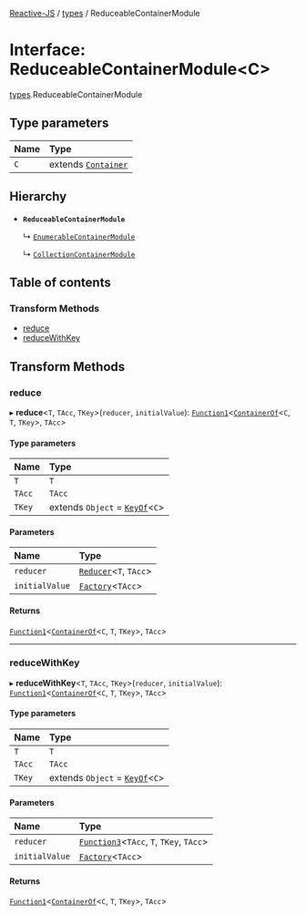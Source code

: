[Reactive-JS](../README.md) / [types](../modules/types.md) / ReduceableContainerModule

# Interface: ReduceableContainerModule<C\>

[types](../modules/types.md).ReduceableContainerModule

## Type parameters

| Name | Type |
| :------ | :------ |
| `C` | extends [`Container`](types.Container.md) |

## Hierarchy

- **`ReduceableContainerModule`**

  ↳ [`EnumerableContainerModule`](types.EnumerableContainerModule.md)

  ↳ [`CollectionContainerModule`](types.CollectionContainerModule.md)

## Table of contents

### Transform Methods

- [reduce](types.ReduceableContainerModule.md#reduce)
- [reduceWithKey](types.ReduceableContainerModule.md#reducewithkey)

## Transform Methods

### reduce

▸ **reduce**<`T`, `TAcc`, `TKey`\>(`reducer`, `initialValue`): [`Function1`](../modules/functions.md#function1)<[`ContainerOf`](../modules/types.md#containerof)<`C`, `T`, `TKey`\>, `TAcc`\>

#### Type parameters

| Name | Type |
| :------ | :------ |
| `T` | `T` |
| `TAcc` | `TAcc` |
| `TKey` | extends `Object` = [`KeyOf`](../modules/types.md#keyof)<`C`\> |

#### Parameters

| Name | Type |
| :------ | :------ |
| `reducer` | [`Reducer`](../modules/functions.md#reducer)<`T`, `TAcc`\> |
| `initialValue` | [`Factory`](../modules/functions.md#factory)<`TAcc`\> |

#### Returns

[`Function1`](../modules/functions.md#function1)<[`ContainerOf`](../modules/types.md#containerof)<`C`, `T`, `TKey`\>, `TAcc`\>

___

### reduceWithKey

▸ **reduceWithKey**<`T`, `TAcc`, `TKey`\>(`reducer`, `initialValue`): [`Function1`](../modules/functions.md#function1)<[`ContainerOf`](../modules/types.md#containerof)<`C`, `T`, `TKey`\>, `TAcc`\>

#### Type parameters

| Name | Type |
| :------ | :------ |
| `T` | `T` |
| `TAcc` | `TAcc` |
| `TKey` | extends `Object` = [`KeyOf`](../modules/types.md#keyof)<`C`\> |

#### Parameters

| Name | Type |
| :------ | :------ |
| `reducer` | [`Function3`](../modules/functions.md#function3)<`TAcc`, `T`, `TKey`, `TAcc`\> |
| `initialValue` | [`Factory`](../modules/functions.md#factory)<`TAcc`\> |

#### Returns

[`Function1`](../modules/functions.md#function1)<[`ContainerOf`](../modules/types.md#containerof)<`C`, `T`, `TKey`\>, `TAcc`\>
